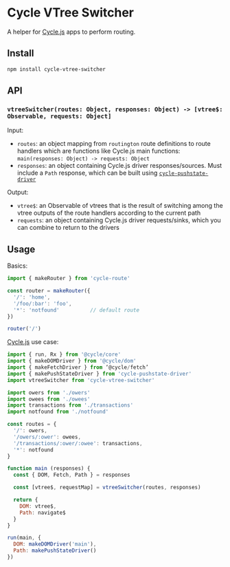 # Cycle VTree Switcher

A helper for [Cycle.js](http://cycle.js.org/) apps to perform routing.

## Install

```sh
npm install cycle-vtree-switcher
```

## API

### ```vtreeSwitcher(routes: Object, responses: Object) -> [vtree$: Observable, requests: Object]```

Input:

 * ```routes```: an object mapping from ```routington``` route definitions to route handlers which are functions like Cycle.js main functions: ```main(responses: Object) -> requests: Object```
 * ```responses```: an object containing Cycle.js driver responses/sources. Must include a ```Path``` response, which can be built using [```cycle-pushstate-driver```](https://github.com/secobarbital/cycle-pushstate-driver)

Output:

 * ```vtree$```: an Observable of vtrees that is the result of switching among the vtree outputs of the route handlers according to the current path
 * ```requests```: an object containing Cycle.js driver requests/sinks, which you can combine to return to the drivers

## Usage

Basics:

```js
import { makeRouter } from 'cycle-route'

const router = makeRouter({
  '/': 'home',
  '/foo/:bar': 'foo',
  '*': 'notfound'          // default route
})

router('/')
```

[Cycle.js](http://cycle.js.org/) use case:

```js
import { run, Rx } from '@cycle/core'
import { makeDOMDriver } from '@cycle/dom'
import { makeFetchDriver } from ‘@cycle/fetch’
import { makePushStateDriver } from 'cycle-pushstate-driver'
import vtreeSwitcher from 'cycle-vtree-switcher'

import owers from './owers'
import owees from './owees'
import transactions from './transactions'
import notfound from './notfound'

const routes = {
  '/': owers,
  '/owers/:ower': owees,
  '/transactions/:ower/:owee': transactions,
  '*': notfound
}

function main (responses) {
  const { DOM, Fetch, Path } = responses

  const [vtree$, requestMap] = vtreeSwitcher(routes, responses)

  return {
    DOM: vtree$,
    Path: navigate$
  }
}

run(main, {
  DOM: makeDOMDriver('main'),
  Path: makePushStateDriver()
})
```
